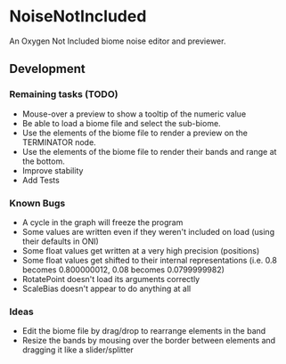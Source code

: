 # NoiseNotIncluded
An Oxygen Not Included biome noise editor and previewer.

## Development
### Remaining tasks (TODO)
- Mouse-over a preview to show a tooltip of the numeric value
- Be able to load a biome file and select the sub-biome.
- Use the elements of the biome file to render a preview on the TERMINATOR node.
- Use the elements of the biome file to render their bands and range at the bottom.
- Improve stability
- Add Tests

### Known Bugs
- A cycle in the graph will freeze the program
- Some values are written even if they weren't included on load (using their defaults in ONI)
- Some float values get written at a very high precision (positions)
- Some float values get shifted to their internal representations (i.e. 0.8 becomes 0.800000012, 0.08 becomes 0.0799999982)
- RotatePoint doesn't load its arguments correctly
- ScaleBias doesn't appear to do anything at all

### Ideas
- Edit the biome file by drag/drop to rearrange elements in the band
- Resize the bands by mousing over the border between elements and dragging it like a slider/splitter
